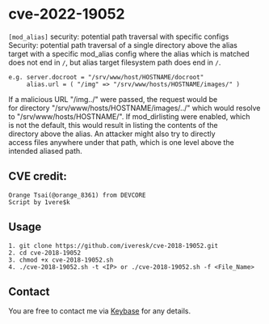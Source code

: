 # cve-2022-19052

`[mod_alias]` security: potential path traversal with specific configs  
Security: potential path traversal of a single directory above the alias  
target with a specific mod_alias config where the alias which is matched  
does not end in `/`, but alias target filesystem path does end in `/`.

```
e.g. server.docroot = "/srv/www/host/HOSTNAME/docroot"
     alias.url = ( "/img" => "/srv/www/hosts/HOSTNAME/images/" )
```

If a malicious URL "/img../" were passed, the request would be  
for directory "/srv/www/hosts/HOSTNAME/images/../" which would resolve  
to "/srv/www/hosts/HOSTNAME/".  If mod_dirlisting were enabled, which  
is not the default, this would result in listing the contents of the  
directory above the alias.  An attacker might also try to directly  
access files anywhere under that path, which is one level above the  
intended aliased path.

## CVE credit: 
```
Orange Tsai(@orange_8361) from DEVCORE
Script by 1vere$k
```

## Usage 

```
1. git clone https://github.com/iveresk/cve-2018-19052.git
2. cd cve-2018-19052
3. chmod +x cve-2018-19052.sh
4. ./cve-2018-19052.sh -t <IP> or ./cve-2018-19052.sh -f <File_Name>
```

## Contact
You are free to contact me via [Keybase](https://keybase.io/1veresk) for any details. 
